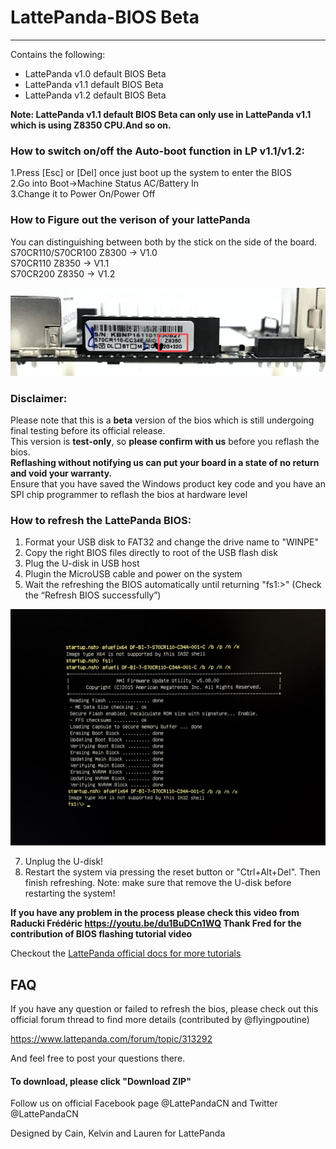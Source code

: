 # LattePanda-BIOS Beta
----------------

Contains the following:

- LattePanda v1.0 default BIOS Beta
- LattePanda v1.1 default BIOS Beta
- LattePanda v1.2 default BIOS Beta

**Note: LattePanda v1.1 default BIOS Beta can only use in LattePanda v1.1 which is using Z8350 CPU.And so on.**     
  
  
### How to switch on/off the Auto-boot function in LP v1.1/v1.2:
1.Press [Esc] or [Del] once just boot up the system to enter the BIOS  
2.Go into Boot->Machine Status AC/Battery In  
3.Change it to Power On/Power Off
  
  
### How to Figure out the verison of your lattePanda
You can distinguishing between both by the stick on the side of the board.  
S70CR110/S70CR100 Z8300 -> V1.0    
S70CR110 Z8350 -> V1.1   
S70CR200 Z8350 -> V1.2  

![](https://github.com/LattePandaTeam/Docs/blob/main/docs/assets/images/8350-sticker.webp)



### Disclaimer:   

Please note that this is a **beta** version of the bios which is still undergoing final testing before its official release.  
This version is **test-only**, so **please confirm with us** before you reflash the bios.  
**Reflashing without notifying us can put your board in a state of no return and void your warranty.**  
Ensure that you have saved the Windows product key code and you have an SPI chip programmer to reflash the bios at hardware level


### How to refresh the LattePanda BIOS:

1. Format your USB disk to FAT32 and change the drive name to "WINPE"
2. Copy the right BIOS files directly to root of the USB flash disk
3. Plug the U-disk in USB host
4. Plugin the MicroUSB cable and power on the system
5. Wait the refreshing the BIOS automatically until returning "fs1:\>" (Check the “Refresh BIOS successfully”)

![](https://github.com/LattePandaTeam/Docs/blob/main/docs/assets/images/LP%20V1/V1_BIOS/Refresh-BIOS-successfully.webp)

7. Unplug the U-disk!
8. Restart the system via pressing the reset button or "Ctrl+Alt+Del". Then finish refreshing.
  Note: make sure that remove the U-disk before restarting the system!

**If you have any problem in the process please check this video from Raducki Frédéric 
https://youtu.be/du1BuDCn1WQ
Thank Fred for the contribution of BIOS flashing tutorial video**


Checkout the [LattePanda official docs for more tutorials](https://docs.lattepanda.com/) 

## FAQ

If you have any question or failed to refresh the bios, please check out this official forum thread to find more details (contributed by @flyingpoutine)

https://www.lattepanda.com/forum/topic/313292

And feel free to post your questions there. 



#### To download, please click "Download ZIP"

Follow us on official Facebook page @LattePandaCN and Twitter @LattePandaCN

Designed by Cain, Kelvin and Lauren for LattePanda
